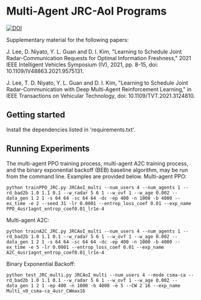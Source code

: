 # Multi-Agent JRC-AoI Programs
[![DOI](https://zenodo.org/badge/422615600.svg)](https://zenodo.org/badge/latestdoi/422615600)

Supplementary material for the following papers:

J. Lee, D. Niyato, Y. L. Guan and D. I. Kim, "Learning to Schedule Joint Radar-Communication Requests for Optimal Information Freshness," 2021 IEEE Intelligent Vehicles Symposium (IV), 2021, pp. 8-15, doi: 10.1109/IV48863.2021.9575131.

J. Lee, T. D. Niyato, Y. L. Guan and D. I. Kim, "Learning to Schedule Joint Radar-Communication with Deep Multi-Agent Reinforcement Learning," in IEEE Transactions on Vehicular Technology, doi: 10.1109/TVT.2021.3124810.

## Getting started
Install the dependencies listed in 'requirements.txt'.

## Running Experiments
The multi-agent PPO training process, multi-agent A2C training process, and the binary exponential backoff (BEB) baseline algorithm, may be run from the command line. Examples are provided below.
Multi-agent PPO:
```
python trainPPO_JRC.py JRCAoI_multi --num_users 4 --num_agents 1 --rd_bad2b 1.0 1.1 0.1 --w_radar 5 6 1 --w_ovf 1 --w_age 0.002 --data_gen 1 2 1 -s 64 64 -sc 64 64 -dc -ep 400 -n 1000 -b 4000 --ex_time -e 2 --seed 31 -lr 0.0001 --entrop_loss_coef 0.01 --exp_name PPO_4usr1agnt_entrop_coef0.01_lr1e-4
```
Multi-agent A2C:
```
python trainA2C_JRC.py JRCAoI_multi --num_users 4 --num_agents 1 --rd_bad2b 1.0 1.1 0.1 --w_radar 5 6 1 --w_ovf 1 --w_age 0.002 --data_gen 1 2 1 -s 64 64 -sc 64 64 -dc -ep 400 -n 1000 -b 4000 --ex_time -e 5 -lr 0.0001 --entrop_loss_coef 0.01 --exp_name A2C_4usr1agnt_entrop_coef0.01_lr1e-4
```
Binary Exponential Backoff:
```
python test_JRC_multi.py JRCAoI_multi --num_users 4 --mode csma-ca --rd_bad2b 1.0 1.1 0.1 --w_radar 5 6 1 --w_ovf 1 --w_age 0.002 --data_gen 1 2 1 -ep 400 -n 1000 -b 4000 -e 5 --CW 2 16 --exp_name Multi_v0_csma-ca_4usr_CWmax16
```
